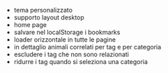 -  tema personalizzato
-  supporto layout desktop
-  home page
-  salvare nel localStorage i bookmarks
-  loader orizzontale in tutte le pagine
-  in dettaglio animali correlati per tag e per categoria
-  escludere i tag che non sono relazionati
-  ridurre i tag quando si seleziona una categoria
